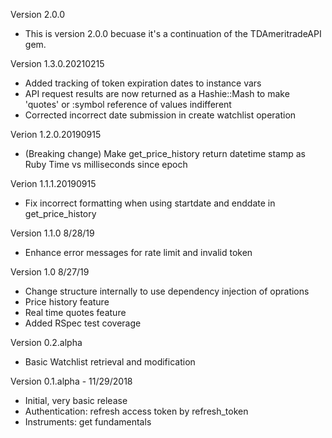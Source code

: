 Version 2.0.0
- This is version 2.0.0 becuase it's a continuation of the TDAmeritradeAPI gem.

Version 1.3.0.20210215
- Added tracking of token expiration dates to instance vars
- API request results are now returned as a Hashie::Mash to make 'quotes' or :symbol reference of values indifferent
- Corrected incorrect date submission in create watchlist operation

Verion 1.2.0.20190915
- (Breaking change) Make get_price_history return datetime stamp as Ruby Time vs milliseconds since epoch  

Verion 1.1.1.20190915
- Fix incorrect formatting when using startdate and enddate in get_price_history 

Version 1.1.0 8/28/19
- Enhance error messages for rate limit and invalid token

Version 1.0 8/27/19
- Change structure internally to use dependency injection of oprations
- Price history feature
- Real time quotes feature
- Added RSpec test coverage

Version 0.2.alpha 
- Basic Watchlist retrieval and modification

Version 0.1.alpha - 11/29/2018
- Initial, very basic release
- Authentication: refresh access token by refresh_token
- Instruments: get fundamentals


